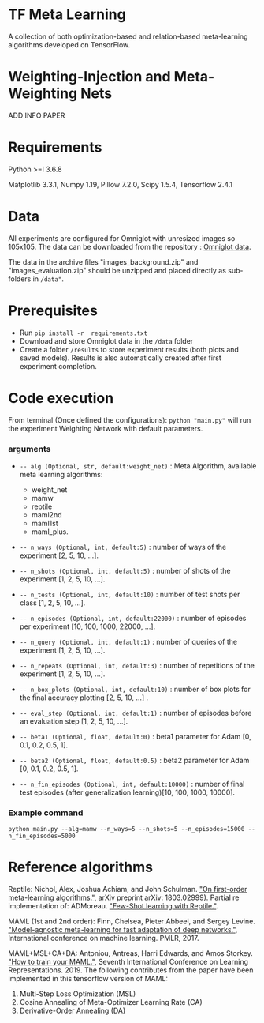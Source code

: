 # TF Meta Learning

A collection of both optimization-based and relation-based meta-learning algorithms developed on TensorFlow.

# Weighting-Injection and Meta-Weighting Nets

ADD INFO PAPER

# Requirements

Python >=l 3.6.8

Matplotlib 3.3.1,
Numpy 1.19,
Pillow 7.2.0,
Scipy 1.5.4,
Tensorflow 2.4.1

# Data

All experiments are configured for Omniglot with unresized images so 105x105.
The data can be downloaded from the repository : [Omniglot data](https://github.com/brendenlake/omniglot).

The data in the archive files "images_background.zip" and
"images_evaluation.zip" should be unzipped and placed directly as sub-folders in ```/data"```.

# Prerequisites

- Run ```pip install -r  requirements.txt ```
- Download and store Omniglot data in the ```/data``` folder
- Create a folder ```/results``` to store experiment results (both plots and saved models).
  Results is also automatically created after first experiment completion.

# Code execution

From terminal (Once defined the configurations): ```python "main.py"``` will run the experiment Weighting Network with
default parameters.

### arguments

- ```-- alg (Optional, str, default:weight_net)``` : Meta Algorithm, available meta learning algorithms:
    - weight_net
    - mamw
    - reptile
    - maml2nd
    - maml1st
    - maml_plus.

- ```-- n_ways (Optional, int, default:5)``` : number of ways of the experiment [2, 5, 10, ...].

- ```-- n_shots (Optional, int, default:5)``` : number of shots of the experiment [1, 2, 5, 10, ...].

- ```-- n_tests (Optional, int, default:10)``` : number of test shots per class [1, 2, 5, 10, ...].

- ```-- n_episodes (Optional, int, default:22000)``` : number of episodes per experiment [10, 100, 1000, 22000, ...].

- ```-- n_query (Optional, int, default:1)``` : number of queries of the experiment [1, 2, 5, 10, ...].

- ```-- n_repeats (Optional, int, default:3)``` : number of repetitions of the experiment [1, 2, 5, 10, ...].

- ```-- n_box_plots (Optional, int, default:10)``` : number of box plots for the final accuracy plotting [2, 5, 10, ...]
  .

- ```-- eval_step (Optional, int, default:1)``` : number of episodes before an evaluation step [1, 2, 5, 10, ...].

- ```-- beta1 (Optional, float, default:0)``` : beta1 parameter for Adam [0, 0.1, 0.2, 0.5, 1].

- ```-- beta2 (Optional, float, default:0.5)``` : beta2 parameter for Adam [0, 0.1, 0.2, 0.5, 1].

- ```-- n_fin_episodes (Optional, int, default:10000)``` : number of final test episodes (after generalization
  learning)[10, 100, 1000, 10000].

### Example command

```python main.py --alg=mamw --n_ways=5 --n_shots=5 --n_episodes=15000 --n_fin_episodes=5000```

# Reference algorithms

Reptile:
Nichol, Alex, Joshua Achiam, and John
Schulman. ["On first-order meta-learning algorithms."](https://arxiv.org/abs/1803.02999), arXiv preprint arXiv:
1803.02999). Partial re implementation of:
ADMoreau. ["Few-Shot learning with Reptile."](https://keras.io/examples/vision/reptile/).

MAML (1st and 2nd order):
Finn, Chelsea, Pieter Abbeel, and Sergey
Levine. ["Model-agnostic meta-learning for fast adaptation of deep networks."](https://arxiv.org/abs/1703.03400),
International conference on machine learning. PMLR, 2017.

MAML+MSL+CA+DA:
Antoniou, Antreas, Harri Edwards, and Amos Storkey. ["How to train your MAML."](https://arxiv.org/abs/1810.09502),
Seventh International Conference on Learning Representations. 2019.
The following contributes from the paper have been implemented in this tensorflow version of MAML:

1. Multi-Step Loss Optimization (MSL)
2. Cosine Annealing of Meta-Optimizer Learning Rate (CA)
3. Derivative-Order Annealing (DA)